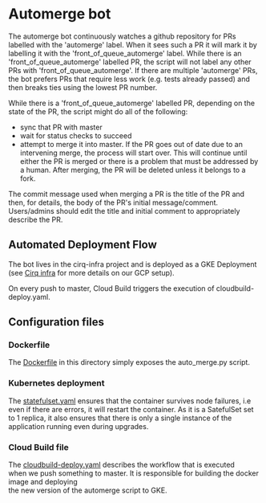 # Automerge bot

The automerge bot continuously watches a github repository for PRs labelled with the
'automerge' label. When it sees such a PR it will mark it by labelling it with
the 'front_of_queue_automerge' label. While there is an 'front_of_queue_automerge'
labelled PR, the script will not label any other PRs with 'front_of_queue_automerge'.
If there are multiple 'automerge' PRs, the bot prefers PRs that require less work 
(e.g. tests already passed) and then breaks ties using the lowest PR number.

While there is a 'front_of_queue_automerge' labelled PR, depending on the state 
of the PR, the script might do all of the following: 
 * sync that PR with master
 * wait for status checks to succeed
 * attempt to merge it into master.
If the PR goes out of date due to an intervening merge, the process will start over.
This will continue until either the PR is merged or there is a problem that must be
addressed by a human. After merging, the PR will be deleted unless it belongs to a
fork.

The commit message used when merging a PR is the title of the PR and then, for details,
the body of the PR's initial message/comment. Users/admins should edit the title and
initial comment to appropriately describe the PR.

## Automated Deployment Flow

The bot lives in the cirq-infra project and is deployed as a GKE Deployment \
(see [Cirq infra](../cirq-infra/README.md) for more details on our GCP setup).
 
On every push to master, Cloud Build triggers the execution of cloudbuild-deploy.yaml.

## Configuration files

### Dockerfile

The [Dockerfile](Dockerfile) in this directory simply exposes the auto_merge.py script. 

### Kubernetes deployment

The [statefulset.yaml](statefulset.yaml) ensures that the container survives node failures, i.e 
even if there are errors, it will restart the container. As it is a SatefulSet set to 1 replica, 
it also ensures that there is only a single instance of the application running even during 
upgrades. 

### Cloud Build file

The [cloudbuild-deploy.yaml](cloudbuild-deploy.yaml) describes the workflow that is executed \
when we push something to master. It is responsible for building the docker image and deploying \
the new version of the automerge script to GKE. 
